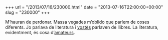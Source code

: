 +++
url = "/2013/07/16/230000.html"
date = "2013-07-16T22:00:00+00:00"
slug = "230000"
+++

M‘hauran de perdonar. Massa vegades m’oblido que parlem de coses diferents. Jo parlava de literatura i [vostès](http://cultura.elpais.com/cultura/2013/07/16/actualidad/1373986458_690203.html) parlaven de llibres. La literatura, evidentment, és cosa d’[amateurs](/2011/06/07/reivindicaci-de-lamateurisme.html).

